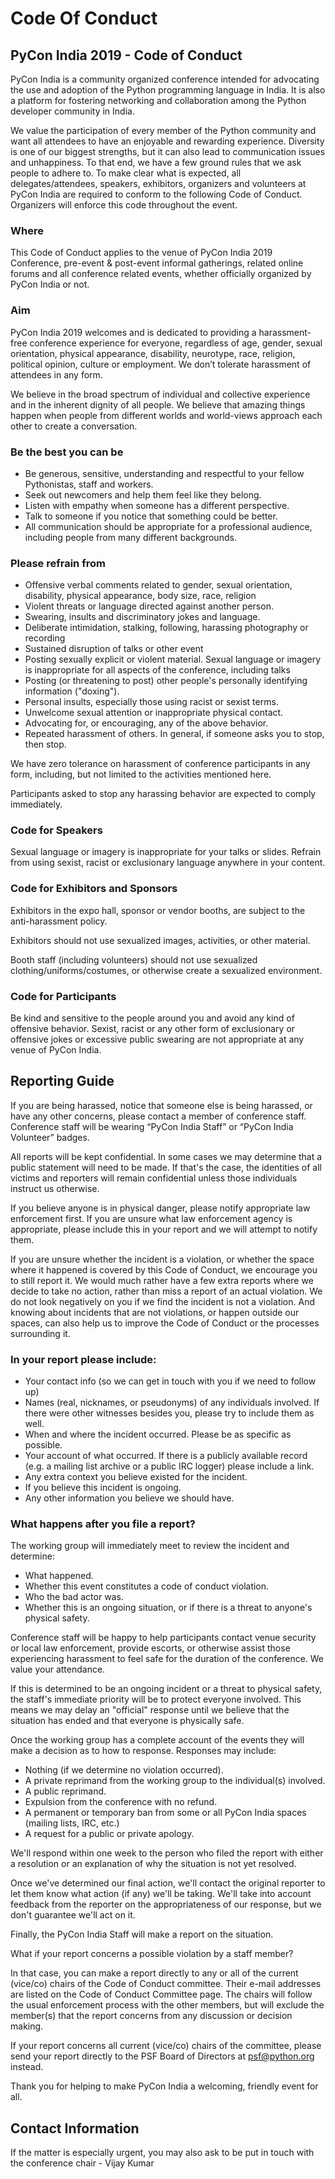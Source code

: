 # Code Of Conduct

## PyCon India 2019 - Code of Conduct

PyCon India is a community organized conference intended for advocating the use and adoption of the Python programming language in India. It is also a platform for fostering networking and collaboration among the Python developer community in India.

We value the participation of every member of the Python community and want all attendees to have an enjoyable and rewarding experience. Diversity is one of our biggest strengths, but it can also lead to communication issues and unhappiness. To that end, we have a few ground rules that we ask people to adhere to. To make clear what is expected, all delegates/attendees, speakers, exhibitors, organizers and volunteers at PyCon India are required to conform to the following Code of Conduct. Organizers will enforce this code throughout the event.



### Where
This Code of Conduct applies to the venue of PyCon India 2019 Conference, pre-event & post-event informal gatherings, related online forums and all conference related events, whether officially organized by PyCon India or not.


### Aim
PyCon India 2019 welcomes and is dedicated to providing a harassment-free conference experience for everyone, regardless of age, gender, sexual orientation, physical appearance, disability, neurotype, race, religion, political opinion, culture or employment. We don’t tolerate harassment of attendees in any form.

We believe in the broad spectrum of individual and collective experience and in the inherent dignity of all people. We believe that amazing things happen when people from different worlds and world-views approach each other to create a conversation.

### Be the best you can be
* Be generous, sensitive, understanding and respectful to your fellow Pythonistas, staff and workers. 
* Seek out newcomers and help them feel like they belong. 
* Listen with empathy when someone has a different perspective. 
* Talk to someone if you notice that something could be better. 
* All communication should be appropriate for a professional audience, including people from many different backgrounds. 

### Please refrain from

* Offensive verbal comments related to gender, sexual orientation, disability, physical appearance, body size, race, religion
* Violent threats or language directed against another person.
* Swearing, insults and discriminatory jokes and language.
* Deliberate intimidation, stalking, following, harassing photography or recording
* Sustained disruption of talks or other event
* Posting sexually explicit or violent material. Sexual language or imagery is inappropriate for all aspects of the conference, including talks
* Posting (or threatening to post) other people's personally identifying information ("doxing").
* Personal insults, especially those using racist or sexist terms.
* Unwelcome sexual attention or inappropriate physical contact.
* Advocating for, or encouraging, any of the above behavior.
* Repeated harassment of others. In general, if someone asks you to stop, then stop.



We have zero tolerance on harassment of conference participants in any form, including, but not limited to the activities mentioned here.

Participants asked to stop any harassing behavior are expected to comply immediately.

### Code for Speakers

Sexual language or imagery is inappropriate for your talks or slides. Refrain from using sexist, racist or exclusionary language anywhere in your content.

### Code for Exhibitors and Sponsors

Exhibitors in the expo hall, sponsor or vendor booths, are subject to the anti-harassment policy.

Exhibitors should not use sexualized images, activities, or other material.

Booth staff (including volunteers) should not use sexualized clothing/uniforms/costumes, or otherwise create a sexualized environment.

### Code for Participants

Be kind and sensitive to the people around you and avoid any kind of offensive behavior. Sexist, racist or any other form of exclusionary or offensive jokes or excessive public swearing are not appropriate at any venue of PyCon India.


## Reporting Guide

If you are being harassed, notice that someone else is being harassed, or have any other concerns, please contact a member of conference staff. Conference staff will be wearing “PyCon India Staff” or “PyCon India Volunteer” badges.

All reports will be kept confidential. In some cases we may determine that a public statement will need to be made. If that's the case, the identities of all victims and reporters will remain confidential unless those individuals instruct us otherwise.

If you believe anyone is in physical danger, please notify appropriate law enforcement first. If you are unsure what law enforcement agency is appropriate, please include this in your report and we will attempt to notify them.

If you are unsure whether the incident is a violation, or whether the space where it happened is covered by this Code of Conduct, we encourage you to still report it. We would much rather have a few extra reports where we decide to take no action, rather than miss a report of an actual violation. We do not look negatively on you if we find the incident is not a violation. And knowing about incidents that are not violations, or happen outside our spaces, can also help us to improve the Code of Conduct or the processes surrounding it.

### In your report please include:

*    Your contact info (so we can get in touch with you if we need to follow up)
*    Names (real, nicknames, or pseudonyms) of any individuals involved. If there were other witnesses besides you, please try to include them as well.
*    When and where the incident occurred. Please be as specific as possible.
*   Your account of what occurred. If there is a publicly available record (e.g. a mailing list archive or a public IRC logger) please include a link.
*   Any extra context you believe existed for the incident.
*    If you believe this incident is ongoing.
*    Any other information you believe we should have.

### What happens after you file a report?

The working group will immediately meet to review the incident and determine:

*    What happened.
*    Whether this event constitutes a code of conduct violation.
*    Who the bad actor was.
*    Whether this is an ongoing situation, or if there is a threat to anyone's physical safety.

Conference staff will be happy to help participants contact venue security or local law enforcement, provide escorts, or otherwise assist those experiencing harassment to feel safe for the duration of the conference. We value your attendance.

If this is determined to be an ongoing incident or a threat to physical safety, the staff's immediate priority will be to protect everyone involved. This means we may delay an "official" response until we believe that the situation has ended and that everyone is physically safe.

Once the working group has a complete account of the events they will make a decision as to how to response. Responses may include:

 *   Nothing (if we determine no violation occurred).
 *   A private reprimand from the working group to the individual(s) involved.
 *   A public reprimand.
 *   Expulsion from the conference with no refund.
 *   A permanent or temporary ban from some or all PyCon India spaces (mailing lists, IRC, etc.)
 *   A request for a public or private apology.

We'll respond within one week to the person who filed the report with either a resolution or an explanation of why the situation is not yet resolved.

Once we've determined our final action, we'll contact the original reporter to let them know what action (if any) we'll be taking. We'll take into account feedback from the reporter on the appropriateness of our response, but we don't guarantee we'll act on it.

Finally, the PyCon India Staff will make a report on the situation.

What if your report concerns a possible violation by a staff member?


In that case, you can make a report directly to any or all of the current (vice/co) chairs of the Code of Conduct committee. Their e-mail addresses are listed on the Code of Conduct Committee page. The chairs will follow the usual enforcement process with the other members, but will exclude the member(s) that the report concerns from any discussion or decision making.

If your report concerns all current (vice/co) chairs of the committee, please send your report directly to the PSF Board of Directors at  psf@python.org instead.



Thank you for helping to make PyCon India a welcoming, friendly event for all.

## Contact Information



If the matter is especially urgent, you may also ask to be put in touch with the conference chair - Vijay Kumar
